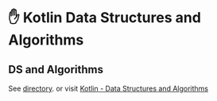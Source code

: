 # ✋ Kotlin Data Structures and Algorithms

## DS and Algorithms

See  [directory](docs/index.md).
or visit [Kotlin - Data Structures and Algorithms](https://sahuadarsh0.github.io/Kotlin-DataStructures-Algorithms/)